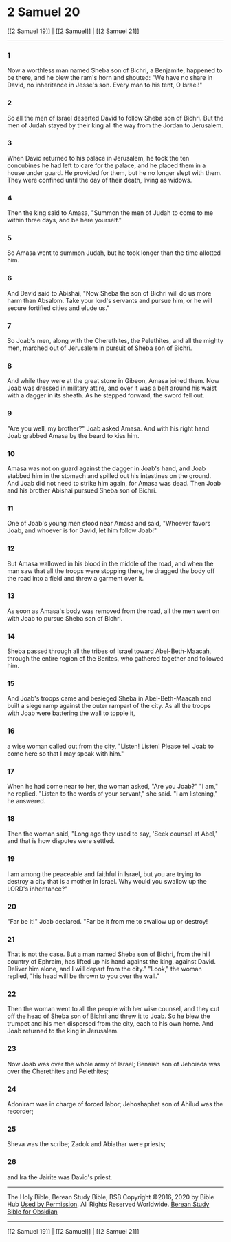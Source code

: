 # 2 Samuel 20

[[2 Samuel 19]] | [[2 Samuel]] | [[2 Samuel 21]]

---

### 1
Now a worthless man named Sheba son of Bichri, a Benjamite, happened to be there, and he blew the ram's horn and shouted: "We have no share in David, no inheritance in Jesse's son. Every man to his tent, O Israel!"

### 2
So all the men of Israel deserted David to follow Sheba son of Bichri. But the men of Judah stayed by their king all the way from the Jordan to Jerusalem.

### 3
When David returned to his palace in Jerusalem, he took the ten concubines he had left to care for the palace, and he placed them in a house under guard. He provided for them, but he no longer slept with them. They were confined until the day of their death, living as widows.

### 4
Then the king said to Amasa, "Summon the men of Judah to come to me within three days, and be here yourself."

### 5
So Amasa went to summon Judah, but he took longer than the time allotted him.

### 6
And David said to Abishai, "Now Sheba the son of Bichri will do us more harm than Absalom. Take your lord's servants and pursue him, or he will secure fortified cities and elude us."

### 7
So Joab's men, along with the Cherethites, the Pelethites, and all the mighty men, marched out of Jerusalem in pursuit of Sheba son of Bichri.

### 8
And while they were at the great stone in Gibeon, Amasa joined them. Now Joab was dressed in military attire, and over it was a belt around his waist with a dagger in its sheath. As he stepped forward, the sword fell out.

### 9
"Are you well, my brother?" Joab asked Amasa. And with his right hand Joab grabbed Amasa by the beard to kiss him.

### 10
Amasa was not on guard against the dagger in Joab's hand, and Joab stabbed him in the stomach and spilled out his intestines on the ground. And Joab did not need to strike him again, for Amasa was dead. Then Joab and his brother Abishai pursued Sheba son of Bichri.

### 11
One of Joab's young men stood near Amasa and said, "Whoever favors Joab, and whoever is for David, let him follow Joab!"

### 12
But Amasa wallowed in his blood in the middle of the road, and when the man saw that all the troops were stopping there, he dragged the body off the road into a field and threw a garment over it.

### 13
As soon as Amasa's body was removed from the road, all the men went on with Joab to pursue Sheba son of Bichri.

### 14
Sheba passed through all the tribes of Israel toward Abel-Beth-Maacah, through the entire region of the Berites, who gathered together and followed him.

### 15
And Joab's troops came and besieged Sheba in Abel-Beth-Maacah and built a siege ramp against the outer rampart of the city. As all the troops with Joab were battering the wall to topple it,

### 16
a wise woman called out from the city, "Listen! Listen! Please tell Joab to come here so that I may speak with him."

### 17
When he had come near to her, the woman asked, "Are you Joab?" "I am," he replied. "Listen to the words of your servant," she said. "I am listening," he answered.

### 18
Then the woman said, "Long ago they used to say, 'Seek counsel at Abel,' and that is how disputes were settled.

### 19
I am among the peaceable and faithful in Israel, but you are trying to destroy a city that is a mother in Israel. Why would you swallow up the LORD's inheritance?"

### 20
"Far be it!" Joab declared. "Far be it from me to swallow up or destroy!

### 21
That is not the case. But a man named Sheba son of Bichri, from the hill country of Ephraim, has lifted up his hand against the king, against David. Deliver him alone, and I will depart from the city." "Look," the woman replied, "his head will be thrown to you over the wall."

### 22
Then the woman went to all the people with her wise counsel, and they cut off the head of Sheba son of Bichri and threw it to Joab. So he blew the trumpet and his men dispersed from the city, each to his own home. And Joab returned to the king in Jerusalem.

### 23
Now Joab was over the whole army of Israel; Benaiah son of Jehoiada was over the Cherethites and Pelethites;

### 24
Adoniram was in charge of forced labor; Jehoshaphat son of Ahilud was the recorder;

### 25
Sheva was the scribe; Zadok and Abiathar were priests;

### 26
and Ira the Jairite was David's priest.

---

The Holy Bible, Berean Study Bible, BSB
Copyright ©2016, 2020 by Bible Hub
[Used by Permission](https://berean.bible/terms.htm). All Rights Reserved Worldwide.
[Berean Study Bible for Obsidian](https://github.com/gapmiss/berean-study-bible-for-obsidian)

---

[[2 Samuel 19]] | [[2 Samuel]] | [[2 Samuel 21]]

